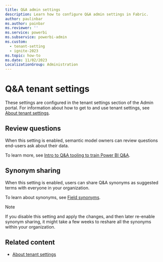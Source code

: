 ```yaml
---
title: Q&A admin settings
description: Learn how to configure Q&A admin settings in Fabric.
author: paulinbar
ms.author: painbar
ms.reviewer: ''
ms.service: powerbi
ms.subservice: powerbi-admin
ms.custom:
  - tenant-setting
  - ignite-2023
ms.topic: how-to
ms.date: 11/02/2023
LocalizationGroup: Administration
---
```


# Q&A tenant settings

These settings are configured in the tenant settings section of the Admin portal. For information about how to get to and use tenant settings, see [About tenant settings](tenant-settings-index.md).

## Review questions

When this setting is enabled, semantic model owners can review questions end-users ask about their data.

To learn more, see [Intro to Q&A tooling to train Power BI Q&A](/power-bi/natural-language/q-and-a-tooling-intro).

## Synonym sharing

When this setting is enabled, users can share Q&A synonyms as suggested terms with everyone in your organization.

To learn about synonyms, see [Field synonyms](/power-bi/natural-language/q-and-a-tooling-intro#field-synonyms).

> [!NOTE]
> If you disable this setting and apply the changes, and then later re-enable synonym sharing, it might take a few weeks to reshare all the synonyms within your organization.

## Related content

* [About tenant settings](tenant-settings-index.md)
